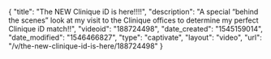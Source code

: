 {
    "title": "The NEW Clinique iD is here!!!!",
    "description": "A special “behind the scenes” look at my visit to the Clinique offices to determine my perfect Clinique iD match!!",
    "videoid": "188724498",
    "date_created": "1545159014",
    "date_modified": "1546466827",
    "type": "captivate",
    "layout": "video",
    "url": "\/v\/the-new-clinique-id-is-here\/188724498"
}